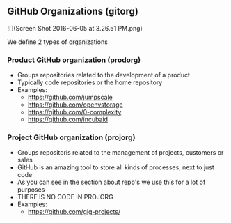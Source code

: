 ## GitHub Organizations (gitorg)

![](Screen Shot 2016-06-05 at 3.26.51 PM.png)

We define 2 types of organizations

### Product GitHub organization (prodorg)

- Groups repositories related to the development of a product
- Typically code repositories or the home repository
- Examples:
  - https://github.com/jumpscale
  - https://github.com/openvstorage
  - https://github.com/0-complexity
  - https://github.com/incubaid
  

### Project GitHub organization (projorg)
- Groups repositoris related to the management of projects, customers or sales
- GitHub is an amazing tool to store all kinds of processes, next to just code
- As you can see in the section about repo's we use this for a lot of purposes
- THERE IS NO CODE IN PROJORG
- Examples:
  - https://github.com/gig-projects/

